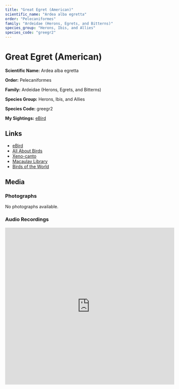 ```yaml
---
title: "Great Egret (American)"
scientific_name: "Ardea alba egretta"
order: "Pelecaniformes"
family: "Ardeidae (Herons, Egrets, and Bitterns)"
species_group: "Herons, Ibis, and Allies"
species_code: "greegr2"
---
```


# Great Egret (American)

**Scientific Name:** Ardea alba egretta

**Order:** Pelecaniformes

**Family:** Ardeidae (Herons, Egrets, and Bitterns)

**Species Group:** Herons, Ibis, and Allies

**Species Code:** greegr2

**My Sightings:** [eBird](https://ebird.org/lifelist?r=world&time=life&spp=greegr2)

## Links
* [eBird](https://ebird.org/species/greegr2) 
* [All About Birds](https://www.allaboutbirds.org/guide/greegr2) 
* [Xeno-canto](https://www.xeno-canto.org/species/greegr2) 
* [Macaulay Library](https://search.macaulaylibrary.org/catalog?taxonCode=greegr2&sort=rating_rank_desc)
* [Birds of the World](https://birdsoftheworld.org/bow/species/greegr2)

## Media
### Photographs
No photographs available.

### Audio Recordings
<iframe src="https://macaulaylibrary.org/asset/626618062/embed" width="550" height="510" frameborder="0" allowfullscreen></iframe>
